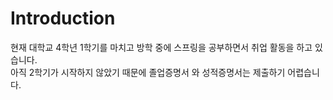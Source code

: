 # Introduction
현재 대학교 4학년 1학기를 마치고 방학 중에 스프링을 공부하면서 취업 활동을 하고 있습니다.</br>
아직 2학기가 시작하지 않았기 때문에 졸업증명서 와 성적증명서는 제출하기 어렵습니다.

